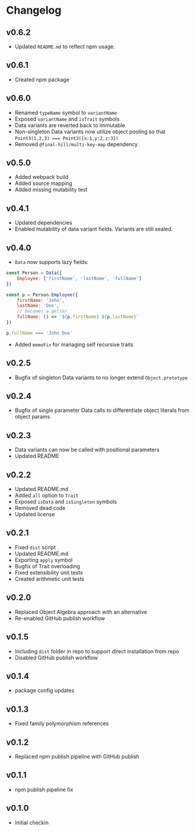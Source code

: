 # Changelog

## v0.6.2

- Updated `README.md` to reflect npm usage.

## v0.6.1

- Created npm package

## v0.6.0

- Renamed `typeName` symbol to `variantName`
- Exposed `variantName` and `isTrait` symbols
- Data variants are reverted back to immutable.
- Non-singleton Data variants now utilize object pooling so that `Point3(1,2,3) === Point3({x:1,y:2,z:3})`
- Removed `@final-hill/multi-key-map` dependency

## v0.5.0

- Added webpack build
- Added source mapping
- Added missing mutability test

## v0.4.1

- Updated dependencies
- Enabled mutability of data variant fields. Variants are still sealed.

## v0.4.0

- `Data` now supports lazy fields:

```js
const Person = Data({
    Employee: ['firstName', 'lastName', 'fullName']
})

const p = Person.Employee({
    firstName: 'John',
    lastName: 'Doe',
    // becomes a getter
    fullName: () => `${p.firstName} ${p.lastName}`
})

p.fullName === 'John Doe'
```

- Added `memoFix` for managing self recursive traits

## v0.2.5

- Bugfix of singleton Data variants to no longer extend `Object.prototype`

## v0.2.4

- Bugfix of single parameter Data calls to differentiate object literals from object params

## v0.2.3

- Data variants can now be called with positional parameters
- Updated README

## v0.2.2

- Updated README.md
- Added `all` option to `Trait`
- Exposed `isData` and `isSingleton` symbols
- Removed dead code
- Updated license

## v0.2.1

- Fixed `dist` script
- Updated README.md
- Exporting `apply` symbol
- Bugfix of Trait overloading
- Fixed extensibility unit tests
- Created arithmetic unit tests

## v0.2.0

- Replaced Object Algebra approach with an alternative
- Re-enabled GitHub publish workflow

## v0.1.5

- Including `dist` folder in repo to support direct installation from repo
- Disabled GitHub publish workflow

## v0.1.4

- package config updates

## v0.1.3

- Fixed family polymorphism references

## v0.1.2

- Replaced npm publish pipeline with GitHub publish

## v0.1.1

- npm publish pipeline fix

## v0.1.0

- Initial checkin

